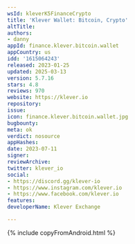 ```yaml
---
wsId: kleverK5FinanceCrypto
title: 'Klever Wallet: Bitcoin, Crypto'
altTitle: 
authors:
- danny
appId: finance.klever.bitcoin.wallet
appCountry: us
idd: '1615064243'
released: 2023-01-25
updated: 2025-03-13
version: 5.7.16
stars: 4.8
reviews: 970
website: https://klever.io
repository: 
issue: 
icon: finance.klever.bitcoin.wallet.jpg
bugbounty: 
meta: ok
verdict: nosource
appHashes: 
date: 2023-07-11
signer: 
reviewArchive: 
twitter: klever_io
social:
- https://discord.gg/klever-io
- https://www.instagram.com/klever.io
- https://www.facebook.com/klever.io
features: 
developerName: Klever Exchange

---
```


{% include copyFromAndroid.html %}
